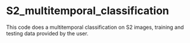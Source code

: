 # S2_multitemporal_classification

This code does a multitemporal classification on S2 images, training and testing data provided by the user. 
